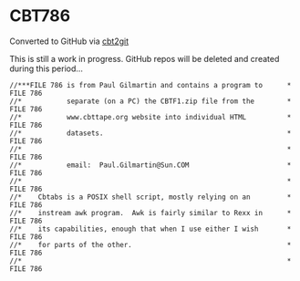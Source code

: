 # CBT786
Converted to GitHub via [cbt2git](https://github.com/wizardofzos/cbt2git)

This is still a work in progress. GitHub repos will be deleted and created during this period...

```
//***FILE 786 is from Paul Gilmartin and contains a program to      *   FILE 786
//*           separate (on a PC) the CBTF1.zip file from the        *   FILE 786
//*           www.cbttape.org website into individual HTML          *   FILE 786
//*           datasets.                                             *   FILE 786
//*                                                                 *   FILE 786
//*           email:  Paul.Gilmartin@Sun.COM                        *   FILE 786
//*                                                                 *   FILE 786
//*    Cbtabs is a POSIX shell script, mostly relying on an         *   FILE 786
//*    instream awk program.  Awk is fairly similar to Rexx in      *   FILE 786
//*    its capabilities, enough that when I use either I wish       *   FILE 786
//*    for parts of the other.                                      *   FILE 786
//*                                                                 *   FILE 786
```
